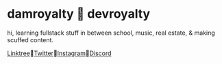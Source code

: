 <p align=center><h1>damroyalty 🥀 devroyalty</h1><p>  
hi, learning fullstack stuff in between school, music, real estate, & making scuffed content.  
  
[Linktree](https://linktr.ee/damroyalty/)🔘[Twitter](https://twitter.com/damroyalty)🔘[Instagram](https://www.instagram.com/damroylty)🔘[Discord](https://discord.gg/kDs2mmQwwS) 

<!--
**damroyalty/damroyalty** is a ✨ _special_ ✨ repository because its `README.md` (this file) appears on your GitHub profile.

Here are some ideas to get you started:
- 🔭 I’m currently working on ...
- 🌱 I’m currently learning ...
- 👯 I’m looking to collaborate on ...
- 🤔 I’m looking for help with ...
- 💬 Ask me about ...
- 📫 How to reach me: ...
- 😄 Pronouns: ...
- ⚡ Fun fact: ...
-->
